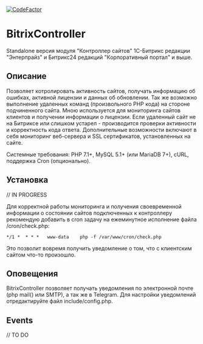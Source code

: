 [![CodeFactor](https://www.codefactor.io/repository/github/oskaria/bitrixcontroller/badge)](https://www.codefactor.io/repository/github/oskaria/bitrixcontroller)

# BitrixController
Standalone версия модуля "Контроллер сайтов" 1С-Битрикс редакции "Энтерпрайз" и Битрикс24 редакций "Корпоративный портал" и выше.

## Описание
Позволяет котролировать активность сайтов, получать информацию об ошибках, активной лицензии и данных об обновлении. Так же возможно выполнение удаленных команд (произвольного PHP кода) на стороне подчиненного сайта. Мною используется для мониторинга сайтов клиентов и получении информации о лицензии. Если удаленный сайт не на Битриксе или слишком устарел - производится проверки активности и корректность кода ответа. Дополнительные возможности включают в себя мониторинг веб-сервера и SSL сертификатов, установленных на сайте.

Системные требования: PHP 7.1+, MySQL 5.1+ (или MariaDB 7+), cURL, поддержка Cron (опционально).

## Установка
// IN PROGRESS

Для корректной работы мониторинга и получения своевременной информации о состоянии сайтов подключенных к контроллеру рекомендую добавить в cron задачу на ежеминутное исполнение файла /cron/check.php:
```
*/1 *  * * *   www-data    php -f /var/www/cron/check.php
```
Это позволит вовремя получить уведомление о том, что с клиентским сайтом что-то произошло.

## Оповещения
BitrixController позволяет получать уведомления по электронной почте (php mail() или SMTP), а так же в Telegram. Для настройки уведомлений отредактируйте файл include/config.php.

## Events
// TO DO
